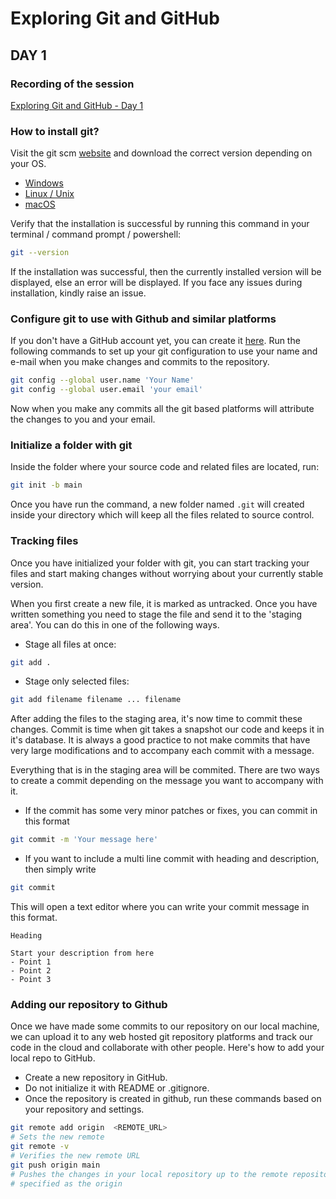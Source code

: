 # Exploring Git and GitHub
## DAY 1

### Recording of the session
[Exploring Git and GitHub - Day 1](https://drive.google.com/open?id=13AP9Q1zztNGPmlkE-cXg3DZ-kBOz_8PN&authuser=dataanalyticsclub.dduc%40gmail.com&usp=drive_fs)

### __How to install git?__
Visit the git scm [website](https://git-scm.com/downloads) and download the correct version depending on your OS.
- [Windows](https://git-scm.com/download/win)
- [Linux / Unix](https://git-scm.com/download/linux)
- [macOS](https://git-scm.com/download/mac)

Verify that the installation is successful by running this command in your terminal / command prompt / powershell:
```bash
git --version
```
If the installation was successful, then the currently installed version will be displayed, else an error will be displayed. If you face any issues during installation, kindly raise an issue.

### Configure git to use with Github and similar platforms
If you don't have a GitHub account yet, you can create it [here](https://www.github.com). Run the following commands to set up your git configuration to use your name and e-mail when you make changes and commits to the repository.
```bash
git config --global user.name 'Your Name'
git config --global user.email 'your email'
```
Now when you make any commits all the git based platforms will attribute the changes to you and your email.

### Initialize a folder with git
Inside the folder where your source code and related files are located, run:
```bash
git init -b main
```
Once you have run the command, a new folder named `.git` will created inside your directory which will keep all the files related to source control.

### Tracking files
Once you have initialized your folder with git, you can start tracking your files and start making changes without worrying about your currently stable version.

When you first create a new file, it is marked as untracked. Once you have written something you need to stage the file and send it to the 'staging area'. You can do this in one of the following ways.
- Stage all files at once:
```bash
git add .
```
- Stage only selected files:
```bash
git add filename filename ... filename
```

After adding the files to the staging area, it's now time to commit these changes. Commit is time when git takes a snapshot our code and keeps it in it's database. It is always a good practice to not make commits that have very large modifications and to accompany each commit with a message.

Everything that is in the staging area will be commited. There are two ways to create a commit depending on the message you want to accompany with it.
- If the commit has some very minor patches or fixes, you can commit in this format
```bash
git commit -m 'Your message here'
```
- If you want to include a multi line commit with heading and description, then simply write
```bash
git commit
```
This will open a text editor where you can write your commit message in this format.


    Heading

    Start your description from here
    - Point 1
    - Point 2
    - Point 3

### Adding our repository to Github
Once we have made some commits to our repository on our local machine, we can upload it to any web hosted git repository platforms and track our code in the cloud and collaborate with other people. Here's how to add your local repo to GitHub.
- Create a new repository in GitHub.
- Do not initialize it with README or .gitignore.
- Once the repository is created in github, run these commands based on your repository and settings.
```bash
git remote add origin  <REMOTE_URL> 
# Sets the new remote
git remote -v
# Verifies the new remote URL
git push origin main
# Pushes the changes in your local repository up to the remote repository you 
# specified as the origin
```
